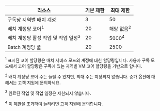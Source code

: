 | **리소스** | **기본 제한** | **최대 제한** |
| --- | --- | --- |
| 구독당 지역별 배치 계정 |3 |50 |
| 배치 계정당 코어<sup>1</sup> |20 |해당 없음<sup>2</sup> |
| 배치 계정당 활성 작업 및 작업 일정<sup>3</sup> |20 |5000<sup>4</sup> |
| Batch 계정당 풀 |20 |2500 |

<sup>1</sup> 표시된 코어 할당량은 배치 서비스 모드의 계정에 대한 할당량입니다. 사용자 구독 모드에서 코어 할당량은 구독에 있는 지역별 VM 코어 할당량을 기반으로 합니다.

<sup>2</sup> 배치 계정당 코어 수는 늘릴 수 있지만, 최대 수는 지정되지 않습니다. 증가 옵션에 대해서는 고객 지원에 문의하세요.

<sup>3</sup> 완료된 작업 및 작업 일정은 제한되지 않습니다.

<sup>4</sup> 이 제한을 초과하여 늘리려면 고객 지원에 문의합니다.
